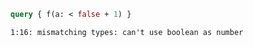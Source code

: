 ```graphql
query { f(a: < false + 1) }
```

```
1:16: mismatching types: can't use boolean as number
```